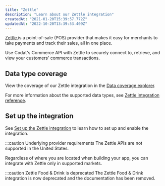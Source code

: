 ```yaml
---
title: "Zettle"
description: "Learn about our Zettle integration"
createdAt: "2021-01-20T15:39:57.772Z"
updatedAt: "2022-10-20T13:39:53.409Z"
---
```


<a className="external" href="https://www.zettle.com/" target="_blank">
  Zettle
</a> is a point-of-sale (POS) provider that makes it easy for merchants to take payments
and track their sales, all in one place.

Use Codat's Commerce API with Zettle to securely connect to, retrieve, and view your customers' commerce transactions.

## Data type coverage

View the coverage of our Zettle integration in the <a className="external" href="https://knowledge.codat.io/supported-features/commerce?view=tab-by-integration&integrationKey=ugxp" target="_blank">Data coverage explorer</a>.

For more information about the supported data types, see [Zettle integration reference](/zettle-integration-reference).

## Set up the integration

See [Set up the Zettle integration](/commerce-zettle-setup) to learn how to set up and enable the integration.

:::caution Underlying provider requirements
The Zettle APIs are not supported in the United States.

Regardless of where you are located when building your app, you can integrate with Zettle only in supported markets.

:::caution Zettle Food & Drink is deprecated
The Zettle Food & Drink integration is now deprecated and the documentation has been removed.
